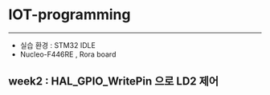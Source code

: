 # IOT-programming
-------------------------------------------------

- 실습 환경 : STM32 IDLE
- Nucleo-F446RE , Rora board

## week2 : HAL_GPIO_WritePin 으로 LD2 제어
  
